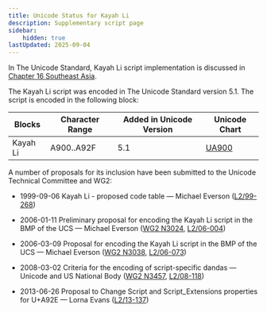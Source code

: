 ```yaml
---
title: Unicode Status for Kayah Li
description: Supplementary script page
sidebar:
    hidden: true
lastUpdated: 2025-09-04
---
```


In The Unicode Standard, Kayah Li script implementation is discussed in [Chapter 16 Southeast Asia](http://www.unicode.org/versions/latest/ch16.pdf).

[comment]: # (end of intro)

[comment]: # (start of blocks)

The Kayah Li script was encoded in The Unicode Standard version 5.1. The script is encoded in the following block:

| Blocks | Character Range | Added in Unicode Version | Unicode Chart |
| ------ | --------------- | ------------------------ | ------------- |
| Kayah Li | A900..A92F | 5.1 | [UA900](http://www.unicode.org/charts/PDF/UA900.pdf) |

[comment]: # (end of blocks)

[comment]: # (start of chars)



[comment]: # (end of chars)

[comment]: # (start of rest)

A number of proposals for its inclusion have been submitted to the Unicode Technical Committee and WG2:

- 1999-09-06 Kayah Li - proposed code table — Michael Everson ([L2/99-268](http://www.unicode.org/cgi-bin/GetMatchingDocs.pl?L2/99-268))

- 2006-01-11 Preliminary proposal for encoding the Kayah Li script in the BMP of the UCS — Michael Everson ([WG2 N3024](https://www.unicode.org/wg2/docs/n3024.pdf), [L2/06-004](http://www.unicode.org/cgi-bin/GetMatchingDocs.pl?L2/06-004))

- 2006-03-09  Proposal for encoding the Kayah Li script in the BMP of the UCS — Michael Everson ([WG2 N3038](https://www.unicode.org/wg2/docs/n3038.pdf), [L2/06-073](http://www.unicode.org/cgi-bin/GetMatchingDocs.pl?L2/06-073))

- 2008-03-02 Criteria for the encoding of script-specific dandas — Unicode and US National Body ([WG2 N3457](https://www.unicode.org/wg2/docs/n3457.pdf), [L2/08-118](http://www.unicode.org/cgi-bin/GetMatchingDocs.pl?L2/08-118))

- 2013-06-26 Proposal to Change Script and Script_Extensions properties for U+A92E — Lorna Evans ([L2/13-137](http://www.unicode.org/cgi-bin/GetMatchingDocs.pl?L2/13-137))
